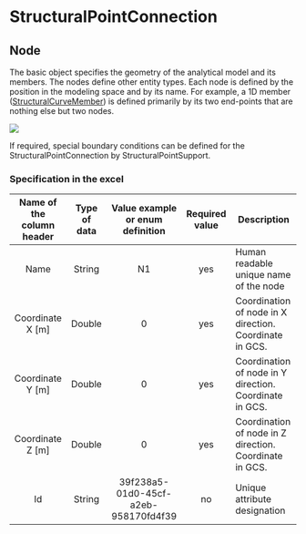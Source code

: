 # StructuralPointConnection

## Node

The basic object specifies the geometry of the analytical model and its members. The nodes define other entity types. Each node is defined by the position in the modeling space and by its name. For example, a 1D member ([StructuralCurveMember](structuralcurvemember.md)) is defined primarily by its two end-points that are nothing else but two nodes.

![](../.gitbook/assets/9\_structurepointconnection.png)

If required, special boundary conditions can be defined for the StructuralPointConnection by StructuralPointSupport.

### Specification in the excel

| **Name   of the column header** | **Type of data** | **Value example or enum definition** | **Required value** | **Description**                                           |
| :-----------------------------: | :--------------: | :----------------------------------: | :----------------: | --------------------------------------------------------- |
|               Name              |      String      |                  N1                  |         yes        | Human readable unique name of   the node                  |
|       Coordinate   X \[m]       |      Double      |                   0                  |         yes        | Coordination of node in X   direction. Coordinate in GCS. |
|       Coordinate   Y \[m]       |      Double      |                   0                  |         yes        | Coordination of node in Y   direction. Coordinate in GCS. |
|       Coordinate   Z \[m]       |      Double      |                   0                  |         yes        | Coordination of node in Z   direction. Coordinate in GCS. |
|                Id               |      String      | 39f238a5-01d0-45cf-a2eb-958170fd4f39 |         no         | Unique attribute designation                              |
